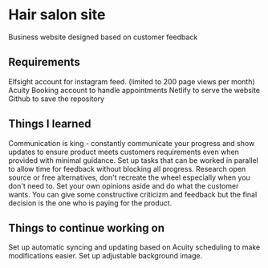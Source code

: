 # Hair salon site

Business website designed based on customer feedback

## Requirements

Elfsight account for instagram feed. (limited to 200 page views per month)
Acuity Booking account to handle appointments
Netlify to serve the website
Github to save the repository

## Things I learned

Communication is king - constantly communicate your progress and show updates to ensure product meets customers requirements even when provided with minimal guidance.
Set up tasks that can be worked in parallel to allow time for feedback without blocking all progress.
Research open source or free alternatives, don't recreate the wheel especially when you don't need to.
Set your own opinions aside and do what the customer wants. You can give some constructive criticizm and feedback but the final decision is the one who is paying for the product.

## Things to continue working on

Set up automatic syncing and updating based on Acuity scheduling to make modifications easier.
Set up adjustable background image.

